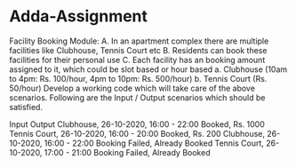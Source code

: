 # Adda-Assignment

Facility Booking Module:
A. In an apartment complex there are multiple facilities like Clubhouse, Tennis Court etc
B. Residents can book these facilities for their personal use
C. Each facility has an booking amount assigned to it, which could be slot based or hour
based
a. Clubhouse (10am to 4pm: Rs. 100/hour, 4pm to 10pm: Rs. 500/hour)
b. Tennis Court (Rs. 50/hour)
Develop a working code which will take care of the above scenarios. Following are the Input
/ Output scenarios which should be satisfied.

Input                                         Output
Clubhouse, 26-10-2020, 16:00 - 22:00         Booked, Rs. 1000
Tennis Court, 26-10-2020, 16:00 - 20:00      Booked, Rs. 200
Clubhouse, 26-10-2020, 16:00 - 22:00         Booking Failed, Already Booked
Tennis Court, 26-10-2020, 17:00 - 21:00      Booking Failed, Already Booked
